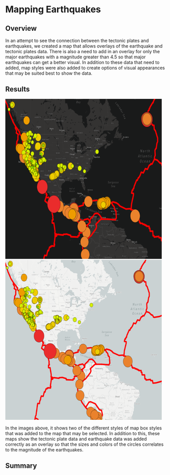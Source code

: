 # Mapping Earthquakes

## Overview
In an attempt to see the connection between the tectonic plates and earthquakes, we created a map that allows overlays of the earthquake and tectonic plates data. There is also a need to add in an overlay for only the major earthquakes with a magnitude greater than 4.5 so that major earthquakes can get a better visual. In addition to these data that need to added, map styles were also added to create options of visual appearances that may be suited best to show the data.

## Results

<img src="https://github.com/arosas17/Mapping_Earthquakes/blob/main/Earthquake_Challenge/static/Images/Map_style_dark.png" data-canonical-src="https://gyazo.com/eb5c5741b6a9a16c692170a41a49c858.png" width="490" height="500" /> <img src="https://github.com/arosas17/Mapping_Earthquakes/blob/main/Earthquake_Challenge/static/Images/Map_style_light.png" data-canonical-src="https://gyazo.com/eb5c5741b6a9a16c692170a41a49c858.png" width="490" height="500" /> 

In the images above, it shows two of the different styles of map box styles that was added to the map that may be selected. In addition to this, these maps show the tectonic plate data and earthquake data was added correctly as an overlay so that the sizes and colors of the circles correlates to the magnitude of the earthquakes.


## Summary
